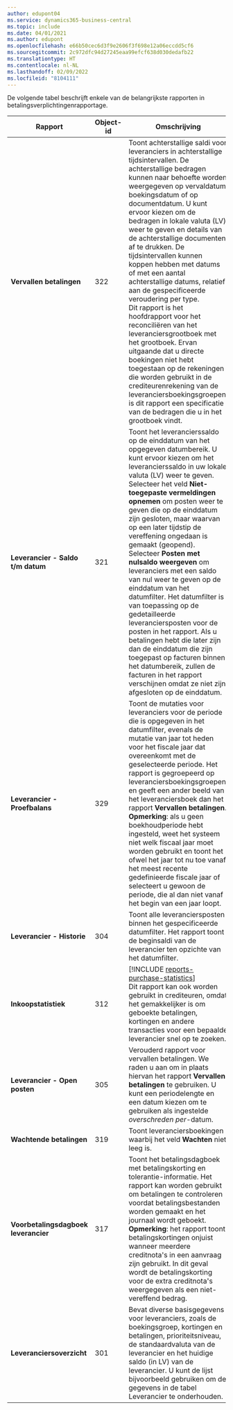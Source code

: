 ```yaml
---
author: edupont04
ms.service: dynamics365-business-central
ms.topic: include
ms.date: 04/01/2021
ms.author: edupont
ms.openlocfilehash: e66b50cec6d3f9e2606f3f698e12a06eccdd5cf6
ms.sourcegitcommit: 2c972dfc94d27245eaa99efcf638d030dedafb22
ms.translationtype: HT
ms.contentlocale: nl-NL
ms.lasthandoff: 02/09/2022
ms.locfileid: "8104111"
---
```

De volgende tabel beschrijft enkele van de belangrijkste rapporten in betalingsverplichtingenrapportage.

| Rapport | Object-id | Omschrijving |
|--|--|--|
| **Vervallen betalingen** | 322|Toont achterstallige saldi voor leveranciers in achterstallige tijdsintervallen. De achterstallige bedragen kunnen naar behoefte worden weergegeven op vervaldatum, boekingsdatum of op documentdatum. U kunt ervoor kiezen om de bedragen in lokale valuta (LV) weer te geven en details van de achterstallige documenten af te drukken. De tijdsintervallen kunnen koppen hebben met datums of met een aantal achterstallige datums, relatief aan de gespecificeerde veroudering per type.<br>Dit rapport is het hoofdrapport voor het reconciliëren van het leveranciersgrootboek met het grootboek. Ervan uitgaande dat u directe boekingen niet hebt toegestaan op de rekeningen die worden gebruikt in de crediteurenrekening van de leveranciersboekingsgroepen, is dit rapport een specificatie van de bedragen die u in het grootboek vindt.|
| **Leverancier - Saldo t/m datum** | 321 | Toont het leverancierssaldo op de einddatum van het opgegeven datumbereik. U kunt ervoor kiezen om het leverancierssaldo in uw lokale valuta (LV) weer te geven. Selecteer het veld **Niet-toegepaste vermeldingen opnemen** om posten weer te geven die op de einddatum zijn gesloten, maar waarvan op een later tijdstip de vereffening ongedaan is gemaakt (geopend). Selecteer **Posten met nulsaldo weergeven** om leveranciers met een saldo van nul weer te geven op de einddatum van het datumfilter. Het datumfilter is van toepassing op de gedetailleerde leveranciersposten voor de posten in het rapport. Als u betalingen hebt die later zijn dan de einddatum die zijn toegepast op facturen binnen het datumbereik, zullen de facturen in het rapport verschijnen omdat ze niet zijn afgesloten op de einddatum. |
| **Leverancier - Proefbalans** | 329 | Toont de mutaties voor leveranciers voor de periode die is opgegeven in het datumfilter, evenals de mutatie van jaar tot heden voor het fiscale jaar dat overeenkomt met de geselecteerde periode. Het rapport is gegroepeerd op leveranciersboekingsgroepen en geeft een ander beeld van het leveranciersboek dan het rapport **Vervallen betalingen**. **Opmerking**: als u geen boekhoudperiode hebt ingesteld, weet het systeem niet welk fiscaal jaar moet worden gebruikt en toont het ofwel het jaar tot nu toe vanaf het meest recente gedefinieerde fiscale jaar of selecteert u gewoon de periode, die al dan niet vanaf het begin van een jaar loopt.|
| **Leverancier - Historie** | 304 | Toont alle leveranciersposten binnen het gespecificeerde datumfilter. Het rapport toont de beginsaldi van de leverancier ten opzichte van het datumfilter. |
| **Inkoopstatistiek** |312 |[!INCLUDE [reports-purchase-statistics](reports-purchase-statistics.md)]<br>Dit rapport kan ook worden gebruikt in crediteuren, omdat het gemakkelijker is om geboekte betalingen, kortingen en andere transacties voor een bepaalde leverancier snel op te zoeken.|
|**Leverancier - Open posten**|305| Verouderd rapport voor vervallen betalingen. We raden u aan om in plaats hiervan het rapport **Vervallen betalingen** te gebruiken. U kunt een periodelengte en een datum kiezen om te gebruiken als ingestelde *overschreden per*-datum.|
|**Wachtende betalingen**|319|Toont leveranciersboekingen waarbij het veld **Wachten** niet leeg is.|
|**Voorbetalingsdagboek leverancier**|317|Toont het betalingsdagboek met betalingskorting en tolerantie-informatie. Het rapport kan worden gebruikt om betalingen te controleren voordat betalingsbestanden worden gemaakt en het journaal wordt geboekt. **Opmerking**: het rapport toont betalingskortingen onjuist wanneer meerdere creditnota's in een aanvraag zijn gebruikt. In dit geval wordt de betalingskorting voor de extra creditnota's weergegeven als een niet-vereffend bedrag.|
|**Leveranciersoverzicht**|301|Bevat diverse basisgegevens voor leveranciers, zoals de boekingsgroep, kortingen en betalingen, prioriteitsniveau, de standaardvaluta van de leverancier en het huidige saldo (in LV) van de leverancier. U kunt de lijst bijvoorbeeld gebruiken om de gegevens in de tabel Leverancier te onderhouden.|
